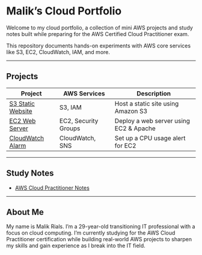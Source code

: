 # Malik’s Cloud Portfolio

Welcome to my cloud portfolio, a collection of mini AWS projects and study notes built while preparing for the AWS Certified Cloud Practitioner exam.

This repository documents hands-on experiments with AWS core services like S3, EC2, CloudWatch, IAM, and more.

---

## Projects

| Project                                             | AWS Services         | Description                            |
| --------------------------------------------------- | -------------------- | -------------------------------------- |
| [S3 Static Website](./projects/s3-static-site)      | S3, IAM              | Host a static site using Amazon S3     |
| [EC2 Web Server](./projects/ec2-web-server)         | EC2, Security Groups | Deploy a web server using EC2 & Apache |
| [CloudWatch Alarm](./projects/cloudwatch-cpu-alert) | CloudWatch, SNS      | Set up a CPU usage alert for EC2       |

---

## Study Notes

- [AWS Cloud Practitioner Notes](./notes/aws-practitioner-notes.md)

---

## About Me

My name is Malik Rials. I’m a 29-year-old transitioning IT professional with a focus on cloud computing. I’m currently studying for the AWS Cloud Practitioner certification while building real-world AWS projects to sharpen my skills and gain experience as I break into the IT field.

